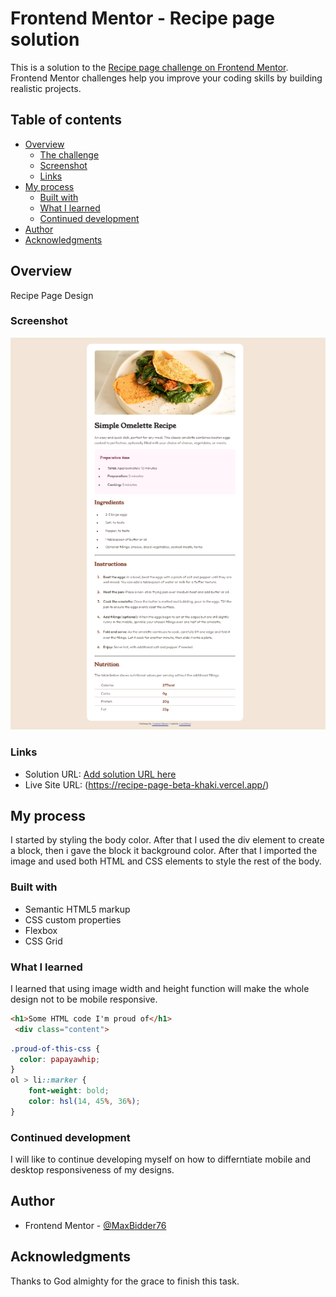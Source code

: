 # Frontend Mentor - Recipe page solution

This is a solution to the [Recipe page challenge on Frontend Mentor](https://www.frontendmentor.io/challenges/recipe-page-KiTsR8QQKm). Frontend Mentor challenges help you improve your coding skills by building realistic projects. 

## Table of contents

- [Overview](#overview)
  - [The challenge](#the-challenge)
  - [Screenshot](#screenshot)
  - [Links](#links)
- [My process](#my-process)
  - [Built with](#built-with)
  - [What I learned](#what-i-learned)
  - [Continued development](#continued-development)
- [Author](#author)
- [Acknowledgments](#acknowledgments)


## Overview
Recipe Page Design

### Screenshot

![](./14.08.2024_16.46.03_REC.png)

### Links

- Solution URL: [Add solution URL here](https://your-solution-url.com)
- Live Site URL: (https://recipe-page-beta-khaki.vercel.app/)

## My process

I started by styling the body color. After that I used the div element to create a block, then i gave the block it background color. After that I imported the image and used both HTML and CSS elements to style the rest of the body. 

### Built with

- Semantic HTML5 markup
- CSS custom properties
- Flexbox
- CSS Grid

### What I learned

I learned that using image width and height function will make the whole design not to be mobile responsive.


```html
<h1>Some HTML code I'm proud of</h1>
 <div class="content">
```
```css
.proud-of-this-css {
  color: papayawhip;
}
ol > li::marker {
    font-weight: bold;
    color: hsl(14, 45%, 36%);
}
```
### Continued development
I will like to continue developing myself on how to differntiate mobile and desktop responsiveness of my designs.

## Author
- Frontend Mentor - [@MaxBidder76](https://www.frontendmentor.io/profile/MaxBidder76)

## Acknowledgments

Thanks to God almighty for the grace to finish this task.


